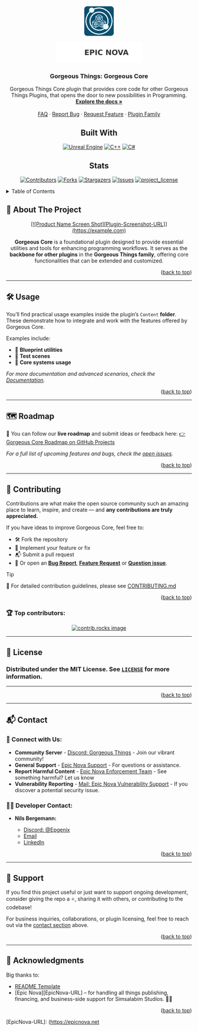 <a id="readme-top"></a>


<!-- PROJECT LOGO -->
<br />
<div align="center">
  <a href="https://github.com/Epic-Nova/Gorgeous-Core">
    <img src=".github/logo.png" alt="Logo" width="80" height="80">
  </a>

  <a href="">![Epic Nova](./.github/EpicNova-Shield.svg)</a>
<h3 align="center">Gorgeous Things: Gorgeous Core</h3>

  <p align="center">
    Gorgeous Things Core plugin that provides core code for other Gorgeous Things Plugins, that opens the door to new possibilities in Programming.
    <br />
    <a href="https://epic-nova.github.io/Gorgeous-Core/"><strong>Explore the docs »</strong></a>
    <br />
    <br />
    <a href="https://github.com/Epic-Nova/Gorgeous-Core/blob/master/.github/FAQ.md">FAQ</a>
    &middot;
    <a href="https://github.com/Epic-Nova/Gorgeous-Core/issues/new?template=bug_report.md">Report Bug</a>
    &middot;
    <a href="https://github.com/Epic-Nova/Gorgeous-Core/issues/new?template=feature_request.md">Request Feature</a>
    &middot;
    <a href="https://gt.simsalabim.studio">Plugin Family</a>
  </p>
</div>



<!-- PROJECT SHIELDS -->

<div align="center">
  <h2>Built With</h2>

  <a href="">[![Unreal Engine][UnrealEngine-Shield-URL]][Unreal-URL]</a>
  <a href="">![C++][CPP-Shield-URL]</a>
  <a href="">![C#][CSharp-Shield-URL]</a>

</div>

<div align="center">
  <h2>Stats</h2>

  <a href="">[![Contributors][Contributors-Shield-URL]][Contributors-URL]</a>
  <a href="">[![Forks][Forks-Shield-URL]][Forks-URL]</a>
  <a href="">[![Stargazers][Stars-Shield-URL]][Stars-URL]</a>
  <a href="">[![Issues][Issues-Shield-URL]][Issues-URL]</a>
  <a href="">[![project_license][License-Shield-URL]][License-URL]</a>

</div>



<!-- TABLE OF CONTENTS -->
<details>
  <summary>Table of Contents</summary>
  <ol>
    <li>
      <a href="#-about-the-project">About The Project</a>
    </li>
    <li>
      <a href="./.github/DEVELOPMENT.md">Getting Started</a>
      <ul>
        <li><a href="https://github.com/Epic-Nova/Gorgeous-Core/blob/master/.github/DEVELOPMENT.md#-getting-started-with-unreal-engine">Prerequisites</a></li>
        <li><a href="https://github.com/Epic-Nova/Gorgeous-Core/blob/master/.github/DEVELOPMENT.md#-blueprint-only-users-no-c-required">Installation</a></li>
      </ul>
    </li>
    <li><a href="#-usage">Usage</a></li>
    <li><a href="#-roadmap">Roadmap</a></li>
    <li><a href="#-contributing">Contributing</a></li>
    <li><a href="#-license">License</a></li>
    <li><a href="#-contact">Contact</a></li>
    <li><a href="#-acknowledgments">Acknowledgments</a></li>
  </ol>
</details>



<!-- ABOUT THE PROJECT -->
## 🧩 About The Project
<div align="center">
  <a href="">[![Product Name Screen Shot][Plugin-Screenshot-URL]](https://example.com)</a>


**Gorgeous Core** is a foundational plugin designed to provide essential utilities and tools for enhancing programming workflows. It serves as the **backbone for other plugins** in the **Gorgeous Things family**, offering core functionalities that can be extended and customized.

</div>
<p align="right">(<a href="#readme-top">back to top</a>)</p>

---



<!-- USAGE EXAMPLES -->
## 🛠️ Usage

You’ll find practical usage examples inside the plugin’s ```Content``` **folder**. These demonstrate how to integrate and work with the features offered by Gorgeous Core.

Examples include:

  - 📁 **Blueprint utilities**
  - 🧪 **Test scenes**
  - 🔧 **Core systems usage**

*For more documentation and advanced scenarios, check the [Documentation](https://epic-nova.github.io/Gorgeous-Core/).*

<p align="right">(<a href="#readme-top">back to top</a>)</p>

---



<!-- ROADMAP -->
## 🗺️ Roadmap

📌 You can follow our **live roadmap** and submit ideas or feedback here: [👉 Gorgeous Core Roadmap on GitHub Projects](https://github.com/orgs/Epic-Nova/projects/12/views/4)

*For a full list of upcoming features and bugs, check the [open issues](https://github.com/Epic-Nova/Gorgeous-Core/issues).*

<p align="right">(<a href="#readme-top">back to top</a>)</p>

---



<!-- CONTRIBUTING -->
## 🤝 Contributing

Contributions are what make the open source community such an amazing place to learn, inspire, and create — and **any contributions are truly appreciated.**

If you have ideas to improve Gorgeous Core, feel free to:

  - 🛠 Fork the repository
  - 🧪 Implement your feature or fix
  - 📬 Submit a pull request
  - 📣 Or open an **[Bug Report](https://github.com/Epic-Nova/Gorgeous-Core/issues/new?template=bug_report.md)**, **[Feature Request](https://github.com/Epic-Nova/Gorgeous-Core/issues/new?template=feature_request.md)** or **[Question issue](https://github.com/Epic-Nova/Gorgeous-Core/issues/new?template=question.md)**.

> [!TIP]
> 📄 For detailed contribution guidelines, please see [CONTRIBUTING.md](./.github/CONTRIBUTING.md)

<p align="right">(<a href="#readme-top">back to top</a>)</p>

### 🏆 Top contributors:

<div align="center">
  <a href="https://github.com/Epic-Nova/Gorgeous-Core/graphs/contributors">
    <img src="https://contrib.rocks/image?repo=Epic-Nova/Gorgeous-Core" alt="contrib.rocks image" />
  </a>
</div>

---



<!-- LICENSE -->
## 📄 License

### Distributed under the **MIT License.** See [`LICENSE`](./LICENSE) for more information.

---

<p align="right">(<a href="#readme-top">back to top</a>)</p>

---



<!-- CONTACT -->
## 📬 Contact

### 🔗 Connect with Us:
- **Community Server** - [Discord: Gorgeous Things](https://discord.gg/BzqXxBVe5N) - Join our vibrant community!
- **General Support** - [Epic Nova Support](support@epicnova.net) - For questions or assistance.
- **Report Harmful Content** - [Epic Nova Enforcement Team](enforcement@epicnova.net) - See something harmful? Let us know
- **Vulnerability Reporting** - [Mail: Epic Nova Vulnerability Support](vulnerabilities@epicnova.net) - If you discover a potential security issue.

### 👨‍💻 Developer Contact:
- **Nils Bergemann:**

  - [Discord: @Epgenix][Discord-URL]
  - [Email][Developer-Mail]
  - [LinkedIn][LinkedIn-URL]

<p align="right">(<a href="#readme-top">back to top</a>)</p>

---



<!-- SUPPORT -->
## 💖 Support

If you find this project useful or just want to support ongoing development, consider giving the repo a ⭐, sharing it with others, or contributing to the codebase!

For business inquiries, collaborations, or plugin licensing, feel free to reach out via the [contact section](#-contact) above.

<p align="right">(<a href="#readme-top">back to top</a>)</p>

---



<!-- ACKNOWLEDGMENTS -->
## 🙏 Acknowledgments

Big thanks to:
* [README Template][Readme-Template-URL]
* [Epic Nova][EpicNova-URL] – for handling all things publishing, financing, and business-side support for Simsalabim Studios. 💼🚀

<p align="right">(<a href="#readme-top">back to top</a>)</p>



<!-- MARKDOWN LINKS & IMAGES -->
<!-- https://www.markdownguide.org/basic-syntax/#reference-style-links -->
[Contributors-Shield-URL]: https://img.shields.io/github/contributors/Epic-Nova/Gorgeous-Core.svg?style=for-the-badge
[Contributors-URL]: https://github.com/Epic-Nova/Gorgeous-Core/graphs/contributors

[Forks-Shield-URL]: https://img.shields.io/github/forks/Epic-Nova/Gorgeous-Core.svg?style=for-the-badge
[Forks-URL]: https://github.com/Epic-Nova/Gorgeous-Core/network/members

[Stars-Shield-URL]: https://img.shields.io/github/stars/Epic-Nova/Gorgeous-Core.svg?style=for-the-badge
[Stars-URL]: https://github.com/Epic-Nova/Gorgeous-Core/stargazers

[Issues-Shield-URL]: https://img.shields.io/github/issues/Epic-Nova/Gorgeous-Core.svg?style=for-the-badge
[Issues-URL]: https://github.com/Epic-Nova/Gorgeous-Core/issues

[License-Shield-URL]: https://img.shields.io/github/license/Epic-Nova/Gorgeous-Core.svg?style=for-the-badge
[License-URL]: https://github.com/Epic-Nova/Gorgeous-Core/blob/master/LICENSE

[UnrealEngine-Shield-URL]: https://img.shields.io/badge/unrealengine-%23313131.svg?style=for-the-badge&logo=unrealengine&logoColor=white
[Unreal-URL]: https://unrealengine.com

[CPP-Shield-URL]: https://img.shields.io/badge/c++-%2300599C.svg?style=for-the-badge&logo=c%2B%2B&logoColor=white
[CSharp-Shield-URL]: https://img.shields.io/badge/c%23-%23239120.svg?style=for-the-badge&logo=csharp&logoColor=white

[Plugin-Screenshot-URL]: images/screenshot.png

[Developer-Mail]: mailto:nils.bergemann@employee.epicnova.net
[LinkedIn-URL]: https://linkedin.com/in/nils-bergemann-6398a5280

[Discord-URL]: https://discord.com/
[Readme-Template-URL]: https://github.com/othneildrew/Best-README-Template
[EpicNova-URL]: (https://epicnova.net